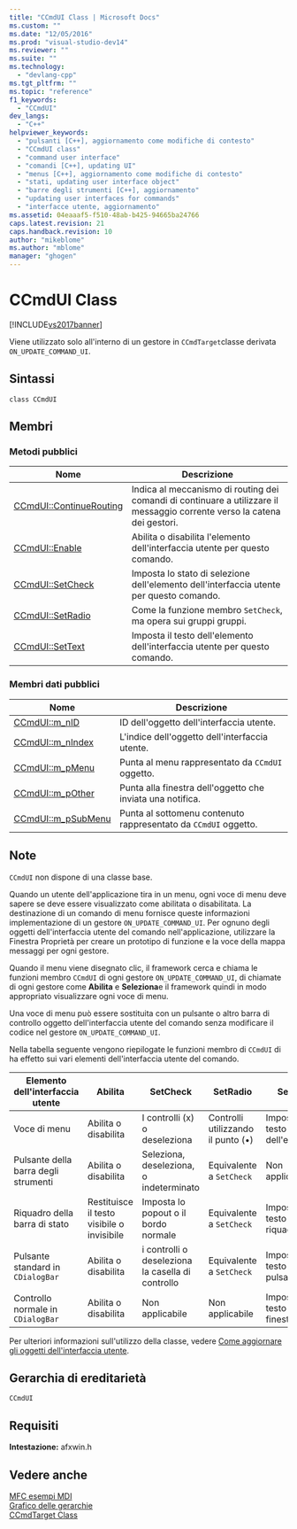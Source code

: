 ```yaml
---
title: "CCmdUI Class | Microsoft Docs"
ms.custom: ""
ms.date: "12/05/2016"
ms.prod: "visual-studio-dev14"
ms.reviewer: ""
ms.suite: ""
ms.technology: 
  - "devlang-cpp"
ms.tgt_pltfrm: ""
ms.topic: "reference"
f1_keywords: 
  - "CCmdUI"
dev_langs: 
  - "C++"
helpviewer_keywords: 
  - "pulsanti [C++], aggiornamento come modifiche di contesto"
  - "CCmdUI class"
  - "command user interface"
  - "comandi [C++], updating UI"
  - "menus [C++], aggiornamento come modifiche di contesto"
  - "stati, updating user interface object"
  - "barre degli strumenti [C++], aggiornamento"
  - "updating user interfaces for commands"
  - "interfacce utente, aggiornamento"
ms.assetid: 04eaaaf5-f510-48ab-b425-94665ba24766
caps.latest.revision: 21
caps.handback.revision: 10
author: "mikeblome"
ms.author: "mblome"
manager: "ghogen"
---
```

# CCmdUI Class
[!INCLUDE[vs2017banner](../../assembler/inline/includes/vs2017banner.md)]

Viene utilizzato solo all'interno di un gestore in `CCmdTarget`classe derivata `ON_UPDATE_COMMAND_UI`.  
  
## Sintassi  
  
```  
class CCmdUI  
```  
  
## Membri  
  
### Metodi pubblici  
  
|Nome|Descrizione|  
|----------|-----------------|  
|[CCmdUI::ContinueRouting](../Topic/CCmdUI::ContinueRouting.md)|Indica al meccanismo di routing dei comandi di continuare a utilizzare il messaggio corrente verso la catena dei gestori.|  
|[CCmdUI::Enable](../Topic/CCmdUI::Enable.md)|Abilita o disabilita l'elemento dell'interfaccia utente per questo comando.|  
|[CCmdUI::SetCheck](../Topic/CCmdUI::SetCheck.md)|Imposta lo stato di selezione dell'elemento dell'interfaccia utente per questo comando.|  
|[CCmdUI::SetRadio](../Topic/CCmdUI::SetRadio.md)|Come la funzione membro `SetCheck`, ma opera sui gruppi gruppi.|  
|[CCmdUI::SetText](../Topic/CCmdUI::SetText.md)|Imposta il testo dell'elemento dell'interfaccia utente per questo comando.|  
  
### Membri dati pubblici  
  
|Nome|Descrizione|  
|----------|-----------------|  
|[CCmdUI::m\_nID](../Topic/CCmdUI::m_nID.md)|ID dell'oggetto dell'interfaccia utente.|  
|[CCmdUI::m\_nIndex](../Topic/CCmdUI::m_nIndex.md)|L'indice dell'oggetto dell'interfaccia utente.|  
|[CCmdUI::m\_pMenu](../Topic/CCmdUI::m_pMenu.md)|Punta al menu rappresentato da `CCmdUI` oggetto.|  
|[CCmdUI::m\_pOther](../Topic/CCmdUI::m_pOther.md)|Punta alla finestra dell'oggetto che inviata una notifica.|  
|[CCmdUI::m\_pSubMenu](../Topic/CCmdUI::m_pSubMenu.md)|Punta al sottomenu contenuto rappresentato da `CCmdUI` oggetto.|  
  
## Note  
 `CCmdUI` non dispone di una classe base.  
  
 Quando un utente dell'applicazione tira in un menu, ogni voce di menu deve sapere se deve essere visualizzato come abilitata o disabilitata.  La destinazione di un comando di menu fornisce queste informazioni implementazione di un gestore `ON_UPDATE_COMMAND_UI`.  Per ognuno degli oggetti dell'interfaccia utente del comando nell'applicazione, utilizzare la Finestra Proprietà per creare un prototipo di funzione e la voce della mappa messaggi per ogni gestore.  
  
 Quando il menu viene disegnato clic, il framework cerca e chiama le funzioni membro `CCmdUI` di ogni gestore `ON_UPDATE_COMMAND_UI`, di chiamate di ogni gestore come **Abilita** e **Seleziona**e il framework quindi in modo appropriato visualizzare ogni voce di menu.  
  
 Una voce di menu può essere sostituita con un pulsante o altro barra di controllo oggetto dell'interfaccia utente del comando senza modificare il codice nel gestore `ON_UPDATE_COMMAND_UI`.  
  
 Nella tabella seguente vengono riepilogate le funzioni membro di `CCmdUI` di ha effetto sui vari elementi dell'interfaccia utente del comando.  
  
|Elemento dell'interfaccia utente|Abilita|SetCheck|SetRadio|SetText|  
|--------------------------------------|-------------|--------------|--------------|-------------|  
|Voce di menu|Abilita o disabilita|I controlli \(x\) o deseleziona|Controlli utilizzando il punto \(•\)|Imposta il testo dell'elemento|  
|Pulsante della barra degli strumenti|Abilita o disabilita|Seleziona, deseleziona, o indeterminato|Equivalente a `SetCheck`|Non applicabile|  
|Riquadro della barra di stato|Restituisce il testo visibile o invisibile|Imposta lo popout o il bordo normale|Equivalente a `SetCheck`|Imposta il testo del riquadro|  
|Pulsante standard in `CDialogBar`|Abilita o disabilita|i controlli o deseleziona la casella di controllo|Equivalente a `SetCheck`|Imposta il testo del pulsante|  
|Controllo normale in `CDialogBar`|Abilita o disabilita|Non applicabile|Non applicabile|Imposta il testo della finestra|  
  
 Per ulteriori informazioni sull'utilizzo della classe, vedere [Come aggiornare gli oggetti dell'interfaccia utente](../../mfc/how-to-update-user-interface-objects.md).  
  
## Gerarchia di ereditarietà  
 `CCmdUI`  
  
## Requisiti  
 **Intestazione:** afxwin.h  
  
## Vedere anche  
 [MFC esempi MDI](../../top/visual-cpp-samples.md)   
 [Grafico delle gerarchie](../../mfc/hierarchy-chart.md)   
 [CCmdTarget Class](../../mfc/reference/ccmdtarget-class.md)
